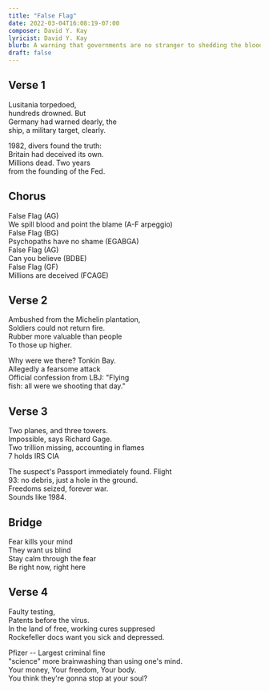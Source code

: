 ```yaml
---
title: "False Flag"
date: 2022-03-04T16:08:19-07:00
composer: David Y. Kay
lyricist: David Y. Kay
blurb: A warning that governments are no stranger to shedding the blood of their own people.
draft: false
---
```


## Verse 1

Lusitania torpedoed,   
hundreds drowned.  But  
Germany had warned dearly, the  
ship, a military target, clearly.  

1982, divers found the truth:  
Britain had deceived its own.   
Millions dead. Two years   
from the founding of the Fed.  

## Chorus

False Flag (AG)  
We spill blood and point the blame (A-F arpeggio)  
False Flag (BG)  
Psychopaths have no shame (EGABGA)  
False Flag (AG)  
Can you believe  (BDBE)  
False Flag (GF)  
Millions are deceived (FCAGE)  

## Verse 2

Ambushed from the Michelin plantation,  
Soldiers could not return fire.  
Rubber more valuable than people  
To those up higher.  

Why were we there? Tonkin Bay.  
Allegedly a fearsome attack  
Official confession from LBJ: "Flying   
fish: all were we shooting that day."  

## Verse 3

Two planes, and three towers.   
Impossible, says Richard Gage.  
Two trillion missing, accounting in flames  
7 holds IRS CIA  

The suspect's Passport immediately found. Flight   
93: no debris, just a hole in the ground.  
Freedoms seized, forever war.  
Sounds like 1984.  

## Bridge

Fear kills your mind  
They want us blind  
Stay calm through the fear  
Be right now, right here  

## Verse 4

Faulty testing,  
Patents before the virus.  
In the land of free, working cures suppresed  
Rockefeller docs want you sick and depressed.  

Pfizer -- Largest criminal fine  
"science" more brainwashing than using one's mind.  
Your money, Your freedom, Your body.  
You think they're gonna stop at your soul?  
